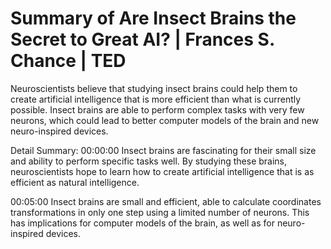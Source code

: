 # Summary of Are Insect Brains the Secret to Great AI? | Frances S. Chance | TED

Neuroscientists believe that studying insect brains could help them to create artificial intelligence that is more efficient than what is currently possible. Insect brains are able to perform complex tasks with very few neurons, which could lead to better computer models of the brain and new neuro-inspired devices.

Detail Summary: 
00:00:00
Insect brains are fascinating for their small size and ability to perform specific tasks well. By studying these brains, neuroscientists hope to learn how to create artificial intelligence that is as efficient as natural intelligence.

00:05:00
Insect brains are small and efficient, able to calculate coordinates transformations in only one step using a limited number of neurons. This has implications for computer models of the brain, as well as for neuro-inspired devices.

